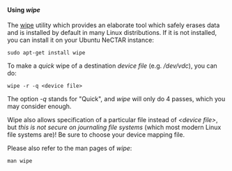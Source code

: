 #### Using *wipe*

The [wipe](http://wipe.sourceforge.net/) utility which provides an elaborate tool which safely erases data and is installed by default in many Linux distributions. If it is not installed, you can install it on your Ubuntu NeCTAR instance:

```sudo apt-get install wipe```

To make a *quick* wipe of a destination *device file* (e.g. */dev/vdc*), you can do:

```wipe -r -q <device file>```

The option *-q* stands for "Quick", and *wipe* will only do 4 passes, which you may consider enough.

Wipe also allows specification of a particular file instead of *&lt;device file&gt;*, but *this is not secure on journaling file systems* (which most modern Linux file systems are)! Be sure to choose your device mapping file.


Please also refer to the man pages of *wipe*:

```man wipe```

